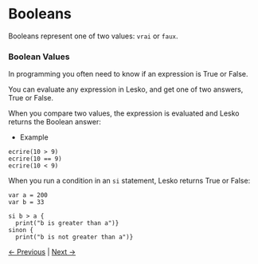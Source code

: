 # Booleans

Booleans represent one of two values: `vrai` or `faux`.

### Boolean Values

In programming you often need to know if an expression is True or False.

You can evaluate any expression in Lesko, and get one of two answers, True or False.

When you compare two values, the expression is evaluated and Lesko returns the Boolean answer:

* Example

```
ecrire(10 > 9)
ecrire(10 == 9)
ecrire(10 < 9)
```

When you run a condition in an `si` statement, Lesko returns True or False:

```
var a = 200
var b = 33

si b > a {
  print("b is greater than a")}
sinon {
  print("b is not greater than a")}
```
[<- Previous](https://github.com/Mohamed-Akram-Hl/docs/blob/main/5.%20Data%20Type/Data%20Types.md) |
[Next ->]()
